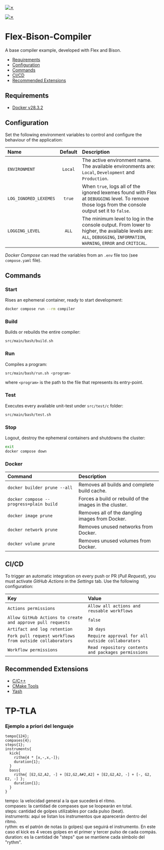 [![✗](https://img.shields.io/badge/Release-v2.0.0-ffb600.svg?style=for-the-badge)](https://github.com/agustin-golmar/Flex-Bison-Compiler/releases)

[![✗](https://github.com/agustin-golmar/Flex-Bison-Compiler/actions/workflows/pipeline.yaml/badge.svg?branch=production)](https://github.com/agustin-golmar/Flex-Bison-Compiler/actions/workflows/pipeline.yaml)

# Flex-Bison-Compiler

A base compiler example, developed with Flex and Bison.

* [Requirements](#requirements)
* [Configuration](#configuration)
* [Commands](#commands)
* [CI/CD](#cicd)
* [Recommended Extensions](#recommended-extensions)

## Requirements

* [Docker v28.3.2](https://www.docker.com/)

## Configuration

Set the following environment variables to control and configure the behaviour of the application:

| Name                  | Default | Description                                                                                                                                                           |
| :-------------------- | :-----: | :-------------------------------------------------------------------------------------------------------------------------------------------------------------------- |
| `ENVIRONMENT`         | `Local` | The active environment name. The available environments are: `Local`, `Development` and `Production`.                                                                 |
| `LOG_IGNORED_LEXEMES` | `true`  | When `true`, logs all of the ignored lexemes found with Flex at `DEBUGGING` level. To remove those logs from the console output set it to `false`.                    |
| `LOGGING_LEVEL`       | `ALL`   | The minimum level to log in the console output. From lower to higher, the available levels are: `ALL`, `DEBUGGING`, `INFORMATION`, `WARNING`, `ERROR` and `CRITICAL`. |

_Docker Compose_ can read the variables from an `.env` file too (see `compose.yaml` file).

## Commands

### Start

Rises an ephemeral container, ready to start development:

```bash
docker compose run --rm compiler
```

### Build

Builds or rebuilds the entire compiler:

```bash
src/main/bash/build.sh
```

### Run

Compiles a program:

```bash
src/main/bash/run.sh <program>
```

where `<program>` is the path to the file that represents its entry-point.

### Test

Executes every available unit-test under `src/test/c` folder:

```bash
src/main/bash/test.sh
```

### Stop

Logout, destroy the ephemeral containers and shutdowns the cluster:

```bash
exit
docker compose down
```

### Docker

| Command                                 | Description                                             |
| :-------------------------------------- | :------------------------------------------------------ |
| `docker builder prune --all`            | Removes all builds and complete build cache.            |
| `docker compose --progress=plain build` | Forces a build or rebuild of the images in the cluster. |
| `docker image prune`                    | Removes all of the dangling images from Docker.         |
| `docker network prune`                  | Removes unused networks from Docker.                    |
| `docker volume prune`                   | Removes unused volumes from Docker.                     |

## CI/CD

To trigger an automatic integration on every push or PR (_Pull Request_), you must activate _GitHub Actions_ in the _Settings_ tab. Use the following configuration:

| Key                                                        | Value                                               |
| :--------------------------------------------------------- | :-------------------------------------------------- |
| `Actions permissions`                                      | `Allow all actions and reusable workflows`          |
| `Allow GitHub Actions to create and approve pull requests` | `false`                                             |
| `Artifact and log retention`                               | `30 days`                                           |
| `Fork pull request workflows from outside collaborators`   | `Require approval for all outside collaborators`    |
| `Workflow permissions`                                     | `Read repository contents and packages permissions` |

## Recommended Extensions

* [C/C++](https://marketplace.visualstudio.com/items?itemName=ms-vscode.cpptools)
* [CMake Tools](https://marketplace.visualstudio.com/items?itemName=ms-vscode.cmake-tools)
* [Yash](https://marketplace.visualstudio.com/items?itemName=daohong-emilio.yash)


# TP-TLA

### Ejemplo a priori del lenguaje  
```
tempo{124};
compases{4};
steps{1};
instruments{
  kick{
    rithm{4 * [x,-,x,-]};
    duration{1};
  }
  bass{
    rithm{ [E2,G2,A2, -] + [E2,G2,A#2,A2] + [E2,G2,A2, -] + [-, G2, E2, -] };
    duration{1};
  }
}
```  
  
tempo: la velocidad general a la que sucederá el ritmo.  
compases: la cantidad de compases que se loopearán en total.  
steps: cantidad de golpes utilizables por cada pulso (beat).  
instruments: aquí se listan los instrumentos que aparecerán dentro del ritmo.  
rythm: es el patrón de notas (o golpes) que seguirá el instrumento. En este caso el kick es 4 veces golpes en el primer y tercer pulso de cada compás.  
duration: es la cantidad de "steps" que se mantiene cada símbolo del "rythm".  
